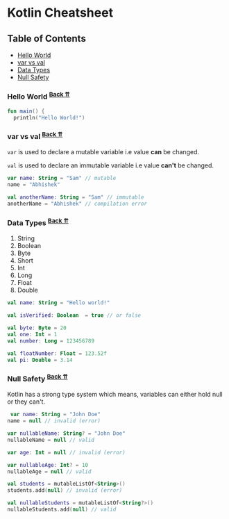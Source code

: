 # Kotlin Cheatsheet

## <a name="table-of-contents"></a>Table of Contents
  - [Hello World](#hello-world)
  - [var vs val](#var-vs-val)
  - [Data Types](#data-types)
  - [Null Safety](#null-safety)

### <a name="hello-world"></a>Hello World <sup>[Back ⇈](#table-of-contents)</sup>

```kotlin
fun main() {
  println("Hello World!")
```

### <a name="var-vs-val"></a> var vs val <sup>[Back ⇈](#table-of-contents)</sup>
`var` is used to declare a mutable variable i.e value **can** be changed.

`val` is used to declare an immutable variable i.e value **can't** be changed.

```kotlin
var name: String = "Sam" // mutable
name = "Abhishek"

val anotherName: String = "Sam" // immutable
anotherName = "Abhishek" // compilation error
```
### <a name="data-types"></a> Data Types <sup>[Back ⇈](#table-of-contents)</sup>
  1. String
  2. Boolean
  3. Byte
  4. Short
  5. Int
  6. Long
  7. Float
  8. Double

```kotlin
val name: String = "Hello world!"
    
val isVerified: Boolean  = true // or false

val byte: Byte = 20
val one: Int = 1
val number: Long = 123456789

val floatNumber: Float = 123.52f
val pi: Double = 3.14
```

### <a name="null-safety"></a> Null Safety <sup>[Back ⇈](#table-of-contents)</sup>
Kotlin has a strong type system which means, variables can either hold null or they can't.

```kotlin
 var name: String = "John Doe"
name = null // invalid (error)

var nullableName: String? = "John Doe"
nullableName = null // valid

var age: Int = null // invalid (error)

var nullableAge: Int? = 10
nullableAge = null // valid

val students = mutableListOf<String>()
students.add(null) // invalid (error)

val nullableStudents = mutableListOf<String?>()
nullableStudents.add(null) // valid
```
